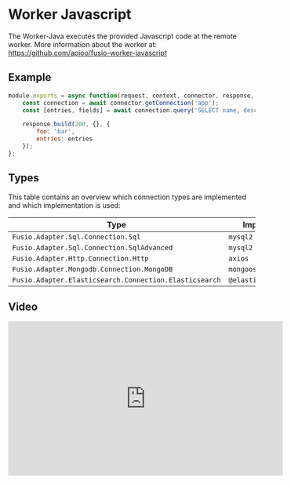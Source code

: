 
# Worker Javascript

The Worker-Java executes the provided Javascript code at the remote worker.
More information about the worker at: https://github.com/apioo/fusio-worker-javascript

## Example

```javascript
module.exports = async function(request, context, connector, response, dispatcher, logger) {
    const connection = await connector.getConnection('app');
    const [entries, fields] = await connection.query('SELECT name, description FROM app_product_0');

    response.build(200, {}, {
        foo: 'bar',
        entries: entries
    });
};

```

## Types

This table contains an overview which connection types are implemented
and which implementation is used:

| Type | Implementation |
| ---- | -------------- |
| `Fusio.Adapter.Sql.Connection.Sql` | `mysql2 / pg`
| `Fusio.Adapter.Sql.Connection.SqlAdvanced` | `mysql2 / pg`
| `Fusio.Adapter.Http.Connection.Http` | `axios`
| `Fusio.Adapter.Mongodb.Connection.MongoDB` | `mongoose`
| `Fusio.Adapter.Elasticsearch.Connection.Elasticsearch` | `@elastic/elasticsearch`

## Video

<iframe width="560" height="315" src="https://www.youtube.com/embed/zBD6haSGHz8" title="YouTube video player" frameborder="0" allow="accelerometer; autoplay; clipboard-write; encrypted-media; gyroscope; picture-in-picture" allowfullscreen></iframe>
